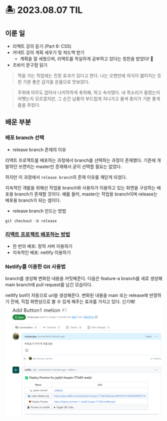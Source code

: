 # 🏝️ 2023.08.07 TIL
## 이룬 일
- 리액트 강의 듣기 (Part 6: CSS)
- 커낵트 강의 계획 세우기 및 피드백 받기
    - 계획을 잘 세웠으며, 리액트를 착실하게 공부하고 있다는 칭찬을 받았다! 🌟
- 츠바키 문구점 읽기
> 먹을 가는 작업에는 진정 효과가 있다고 한다. 나는 오랜만에 의식이 엷어지는 듯한 기분 좋은 감각을 온몸으로 맛보았다.

> 주위에 아무도 없어서 나지막하게 축하해, 하고 속삭였다. 내 목소리가 들렸는지 어쨋는지 모르겠지만, 그 순간 남풍이 부드럽게 지나가고 물색 종이가 기분 좋게 춤을 추었다.

## 배운 부분
### 배포 branch 선택
- release branch 존재의 이유

리액트 프로젝트를 배포하는 과정에서 branch를 선택하는 과정이 존재했다. 기존에 개발하던 브랜치는 master만 존재해서 굳이 선택할 필요는 없었다. 

하지만 이 과정에서 `release branch`의 존재 이유를 깨닫게 되었다.

지속적인 개발을 위해선 작업용 branch와 사용자가 이용하고 있는 화면을 구성하는 배포용 branch가 존재할 것이다. 예를 들어, master는 작업용 branch이며 release는 배포용 branch가 되는 셈이다.

- release branch 만드는 방법

```
git checkout -b release
```

### [리액트 프로젝트 배포하는 방법](https://create-react-app.dev/docs/deployment#static-server)
- 한 번의 배포: 정적 서버 이용하기
- 지속적인 배포: netlify 이용하기

### Netlify를 이용한 Git 사용법
branch를 생성해 변화된 내용을 커밋해준다. 다음은 feature-a branch를 새로 생성해 main branch에 pull request를 남긴 모습이다.

netlify bot이 자동으로 url을 생성해준다. 변화된 내용을 main 또는 release에 반영하기 전에, 직접 화면상으로 볼 수 있게 해주는 효과를 가지고 있다. 신기해!
![Alt text](230807.png)